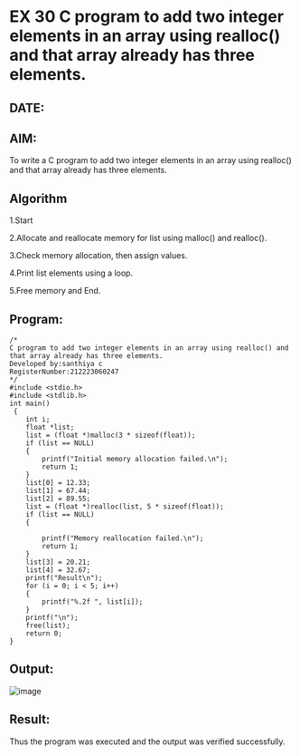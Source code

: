 # EX 30 C program to add two integer elements in an array using realloc() and that array already has three elements.
## DATE:
## AIM:
To write a C program to add two integer elements in an array using realloc() and that array already has three elements.

## Algorithm
1.Start

2.Allocate and reallocate memory for list using malloc() and realloc().

3.Check memory allocation, then assign values.

4.Print list elements using a loop.

5.Free memory and End. 
  

## Program:
```
/*
C program to add two integer elements in an array using realloc() and that array already has three elements.
Developed by:santhiya c 
RegisterNumber:212223060247  
*/
#include <stdio.h>
#include <stdlib.h>
int main()
 {
    int i;
    float *list;
    list = (float *)malloc(3 * sizeof(float));
    if (list == NULL)
    {
        printf("Initial memory allocation failed.\n");
        return 1;
    }
    list[0] = 12.33;
    list[1] = 67.44;
    list[2] = 89.55;
    list = (float *)realloc(list, 5 * sizeof(float));
    if (list == NULL)
    {

        printf("Memory reallocation failed.\n");
        return 1;
    }
    list[3] = 20.21;
    list[4] = 32.67;
    printf("Result\n");
    for (i = 0; i < 5; i++)
    {
        printf("%.2f ", list[i]);
    }
    printf("\n");
    free(list);
    return 0;
}
```

## Output:
![image](https://github.com/user-attachments/assets/f8d0976a-f2b3-4848-b47a-7e3facd1d8ee)



## Result:
Thus the program was executed and the output was verified successfully.
